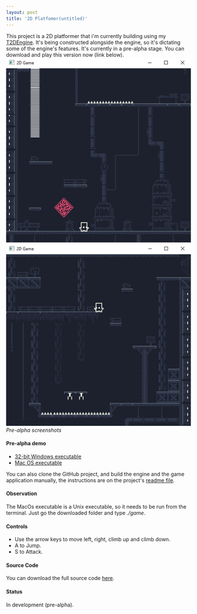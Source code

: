 ```yaml
---
layout: post
title: '2D Platfomer(untitled)'
---
```

This project is a 2D platformer that i'm currently building using my [T2DEngine](../projects/t2dengine.html). It's being constructed alongside the engine, 
so it's dictating some of the engine's features. It's currently in a pre-alpha stage. You can download and play this version now (link below).
  ![alt text](../assets/img/projects/2d_game/screenshot01.png)
  ![alt text](../assets/img/projects/2d_game/screenshot02.png)
  *<br/>	Pre-alpha screenshots*
#### Pre-alpha demo
  - [32-bit Windows executable](https://github.com/mateusgondim/T2DEngine/releases/download/v0.1.0-pre-alpha/game_WIN32.zip)
  - [Mac OS executable](https://github.com/mateusgondim/T2DEngine/releases/download/v0.1.0-pre-alpha/game_MacOS.zip)
  
  You can also clone the GitHub project, and build the engine and the game application manually, the instructions are on the project's [readme file](https://github.com/mateusgondim/T2DEngine).

#### Observation
   The MacOs executable is a Unix executable, so it needs to be run from the terminal.
   Just go the downloaded folder and type *./game*.

#### Controls
  - Use the arrow keys to move left, right, climb up and climb down.
  - A to Jump.
  - S to Attack.

#### Source Code
  You can download the full source code [here](https://github.com/mateusgondim/T2DEngine/tree/master/game).

#### Status
 In development (pre-alpha).

